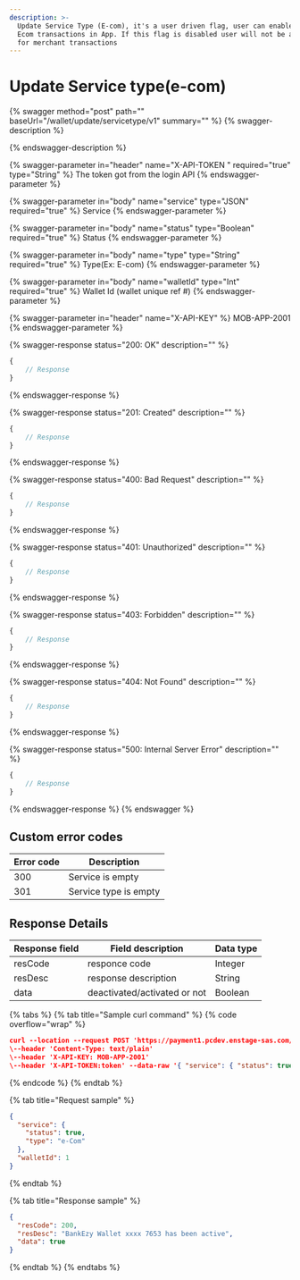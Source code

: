 ```yaml
---
description: >-
  Update Service Type (E-com), it's a user driven flag, user can enable/disable
  Ecom transactions in App. If this flag is disabled user will not be allowed
  for merchant transactions
---
```


# Update Service type(e-com)



{% swagger method="post" path="" baseUrl="<domain>/wallet/update/servicetype/v1" summary="" %}
{% swagger-description %}

{% endswagger-description %}

{% swagger-parameter in="header" name="X-API-TOKEN  " required="true" type="String" %}
The token got from the login API
{% endswagger-parameter %}

{% swagger-parameter in="body" name="service" type="JSON" required="true" %}
​Service
{% endswagger-parameter %}

{% swagger-parameter in="body" name="status" type="Boolean" required="true" %}
Status
{% endswagger-parameter %}

{% swagger-parameter in="body" name="type" type="String" required="true" %}
Type(Ex: E-com)
{% endswagger-parameter %}

{% swagger-parameter in="body" name="walletId" type="Int" required="true" %}
Wallet Id (wallet unique ref #)
{% endswagger-parameter %}

{% swagger-parameter in="header" name="X-API-KEY" %}
MOB-APP-2001
{% endswagger-parameter %}

{% swagger-response status="200: OK" description="" %}
```javascript
{
    // Response
}
```
{% endswagger-response %}

{% swagger-response status="201: Created" description="" %}
```javascript
{
    // Response
}
```
{% endswagger-response %}

{% swagger-response status="400: Bad Request" description="" %}
```javascript
{
    // Response
}
```
{% endswagger-response %}

{% swagger-response status="401: Unauthorized" description="" %}
```javascript
{
    // Response
}
```
{% endswagger-response %}

{% swagger-response status="403: Forbidden" description="" %}
```javascript
{
    // Response
}
```
{% endswagger-response %}

{% swagger-response status="404: Not Found" description="" %}
```javascript
{
    // Response
}
```
{% endswagger-response %}

{% swagger-response status="500: Internal Server Error" description="" %}
```javascript
{
    // Response
}
```
{% endswagger-response %}
{% endswagger %}

## Custom error codes

| Error code | Description           |
| ---------- | --------------------- |
| 300        | Service is empty      |
| 301        | Service type is empty |

## Response Details

| Response field | Field description            | Data type |
| -------------- | ---------------------------- | --------- |
| resCode        | responce code                | Integer   |
| resDesc        | response description         | String    |
| data           | deactivated/activated or not | Boolean   |

{% tabs %}
{% tab title="Sample curl command" %}
{% code overflow="wrap" %}
```json
curl --location --request POST 'https://payment1.pcdev.enstage-sas.com/wallet/update/servicetype/v1'
\--header 'Content-Type: text/plain'
\--header 'X-API-KEY: MOB-APP-2001'
\--header 'X-API-TOKEN:token' --data-raw '{ "service": { "status": true, "type": "e-Com" }, "walletId": 1 }'
```
{% endcode %}
{% endtab %}

{% tab title="Request sample" %}
```json
{
  "service": {
    "status": true,
    "type": "e-Com"
  },
  "walletId": 1
}
```
{% endtab %}

{% tab title="Response sample" %}
```json
{
  "resCode": 200,
  "resDesc": "BankEzy Wallet xxxx 7653 has been active",
  "data": true
}
```
{% endtab %}
{% endtabs %}
